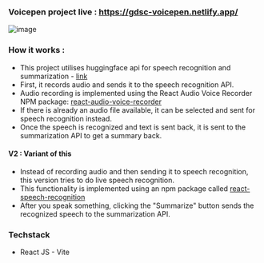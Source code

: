 ### Voicepen project live : https://gdsc-voicepen.netlify.app/
![image](https://github.com/AahilRafiq/gdsc-voicepen/assets/128609469/59001034-585a-421e-a6e1-be3f17fdb1a5)


### How it works :
* This project utilises huggingface api for speech recognition and summarization - [link](https://huggingface.co/docs/huggingface.js/inference/README)
* First, it records audio and sends it to the speech recognition API.
*  Audio recording is implemented using the React Audio Voice Recorder NPM package: [react-audio-voice-recorder](https://www.npmjs.com/package/react-audio-voice-recorder)
* If there is already an audio file available, it can be selected and sent for speech recognition instead.
* Once the speech is recognized and text is sent back, it is sent to the summarization API to get a summary back.

 #### V2 : Variant of this
  * Instead of recording audio and then sending it to speech recognition, this version tries to do live speech recognition.
  * This functionality is implemented using an npm package called [react-speech-recognition](https://www.npmjs.com/package/react-speech-recognition)
  * After you speak something, clicking the "Summarize" button sends the recognized speech to the summarization API.

### Techstack
* React JS - Vite
